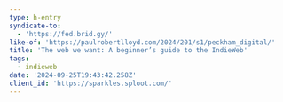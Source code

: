 ```yaml
---
type: h-entry
syndicate-to:
  - 'https://fed.brid.gy/'
like-of: 'https://paulrobertlloyd.com/2024/201/s1/peckham_digital/'
title: 'The web we want: A beginner’s guide to the IndieWeb'
tags:
  - indieweb
date: '2024-09-25T19:43:42.258Z'
client_id: 'https://sparkles.sploot.com/'
---
```


